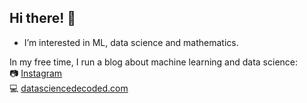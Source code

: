 ## Hi there! 👋
- I’m interested in ML, data science and mathematics.

In my free time, I run a blog about machine learning and data science:<br>
📷 [Instagram](https://www.instagram.com/msoczi.py/)<br>
💻 [datasciencedecoded.com](https://datasciencedecoded.com/)
